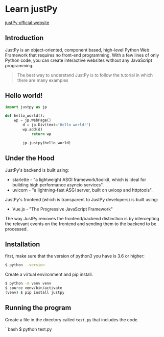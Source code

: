 # Learn justPy

[justPy official website](https://justpy.io/)

## Introduction

JustPy is an object-oriented, component based, high-level Python Web Framework that requires no front-end programming. With a few lines of only Python code, you can create interactive websites without any JavaScript programming. 

> The best way to understand JustPy is to follow the tutorial in which there are many examples

## Hello world!

```python
import justpy as jp

def hello_world():
    wp = jp.WebPage()
        d = jp.Div(text='Hello world!')
	    wp.add(d)
	        return wp

		jp.justpy(hello_world)
```

## Under the Hood

JustPy's backend is built using:

- starlette - "a lightweight ASGI framework/toolkit, which is ideal for building high performance asyncio services".
- uvicorn - "a lightning-fast ASGI server, built on uvloop and httptools".

JustPy's frontend (which is transparent to JustPy developers) is built using:

- Vue.js - "The Progressive JavaScript Framework"

The way JustPy removes the frontend/backend distinction is by intercepting the relevant events on the frontend and sending them to the backend to be processed.

## Installation

first, make sure that the version of python3 you have is 3.6 or higher: 

```bash
$ python --version
```

Create a virtual environment and pip install.

```bash
$ python -m venv venv
$ source venv/bin/activate
(venv) $ pip install justpy
```

## Running the program

Create a file in the directory called `test.py` that includes the code.

``bash
$ python test.py
```
